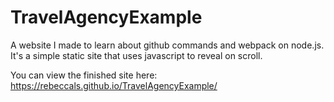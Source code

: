 # TravelAgencyExample
A website I made to learn about github commands and webpack on node.js. It's a simple static site that uses javascript to reveal on scroll.

You can view the finished site here:
https://rebeccals.github.io/TravelAgencyExample/
